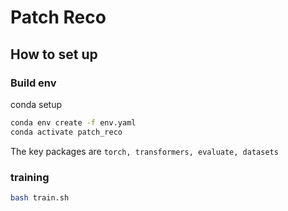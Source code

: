 # Patch Reco

## How to set up

### Build env
conda setup

```bash
conda env create -f env.yaml
conda activate patch_reco
```

The key packages are `torch, transformers, evaluate, datasets`

### training

```bash
bash train.sh
```
